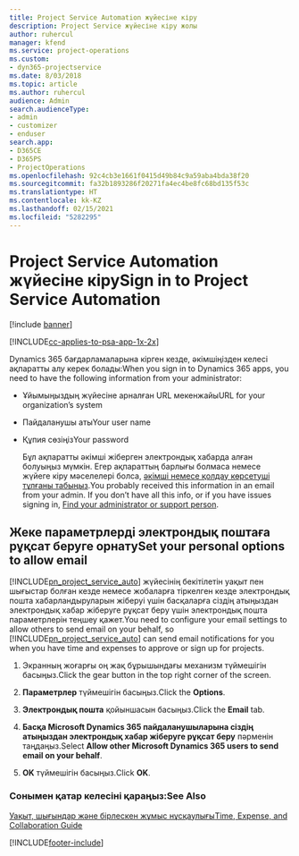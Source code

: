 ```yaml
---
title: Project Service Automation жүйесіне кіру
description: Project Service жүйесіне кіру жолы
author: ruhercul
manager: kfend
ms.service: project-operations
ms.custom:
- dyn365-projectservice
ms.date: 8/03/2018
ms.topic: article
ms.author: ruhercul
audience: Admin
search.audienceType:
- admin
- customizer
- enduser
search.app:
- D365CE
- D365PS
- ProjectOperations
ms.openlocfilehash: 92c4cb3e1661f0415d49b84c9a59aba4bda38f20
ms.sourcegitcommit: fa32b1893286f20271fa4ec4be8fc68bd135f53c
ms.translationtype: HT
ms.contentlocale: kk-KZ
ms.lasthandoff: 02/15/2021
ms.locfileid: "5282295"
---
```

# <a name="sign-in-to-project-service-automation"></a><span data-ttu-id="a9e59-103">Project Service Automation жүйесіне кіру</span><span class="sxs-lookup"><span data-stu-id="a9e59-103">Sign in to Project Service Automation</span></span>

[!include [banner](../includes/psa-now-project-operations.md)]

[!INCLUDE[cc-applies-to-psa-app-1x-2x](../includes/cc-applies-to-psa-app-1x-2x.md)]

<span data-ttu-id="a9e59-104">Dynamics 365 бағдарламаларына кірген кезде, әкімшіңізден келесі ақпаратты алу керек болады:</span><span class="sxs-lookup"><span data-stu-id="a9e59-104">When you sign in to Dynamics 365 apps, you need to have the following information from your administrator:</span></span>  
  
- <span data-ttu-id="a9e59-105">Ұйымыңыздың жүйесіне арналған URL мекенжайы</span><span class="sxs-lookup"><span data-stu-id="a9e59-105">URL for your organization’s system</span></span>  
  
- <span data-ttu-id="a9e59-106">Пайдаланушы аты</span><span class="sxs-lookup"><span data-stu-id="a9e59-106">Your user name</span></span>  
  
- <span data-ttu-id="a9e59-107">Құпия сөзіңіз</span><span class="sxs-lookup"><span data-stu-id="a9e59-107">Your password</span></span>  
  
  <span data-ttu-id="a9e59-108">Бұл ақпаратты әкімші жіберген электрондық хабарда алған болуыңыз мүмкін. Егер ақпараттың барлығы болмаса немесе жүйеге кіру мәселелері болса, [әкімші немесе қолдау көрсетуші тұлғаны табыңыз](https://docs.microsoft.com/dynamics365/customerengagement/on-premises/basics/find-administrator-support).</span><span class="sxs-lookup"><span data-stu-id="a9e59-108">You probably received this information in an email from your admin. If you don’t have all this info, or if you have issues signing in, [Find your administrator or support person](https://docs.microsoft.com/dynamics365/customerengagement/on-premises/basics/find-administrator-support).</span></span>  
  
## <a name="set-your-personal-options-to-allow-email"></a><span data-ttu-id="a9e59-109">Жеке параметрлерді электрондық поштаға рұқсат беруге орнату</span><span class="sxs-lookup"><span data-stu-id="a9e59-109">Set your personal options to allow email</span></span>  
 <span data-ttu-id="a9e59-110">[!INCLUDE[pn_project_service_auto](../includes/pn-project-service-auto.md)] жүйесінің бекітілетін уақыт пен шығыстар болған кезде немесе жобаларға тіркелген кезде электрондық пошта хабарландыруларын жіберуі үшін басқаларға сіздің атыңыздан электрондық хабар жіберуге рұқсат беру үшін электрондық пошта параметрлерін теңшеу қажет.</span><span class="sxs-lookup"><span data-stu-id="a9e59-110">You need to configure your email settings to allow others to send email on your behalf, so [!INCLUDE[pn_project_service_auto](../includes/pn-project-service-auto.md)] can send email notifications for you when you have time and expenses to approve or sign up for projects.</span></span>  
  
1.  <span data-ttu-id="a9e59-111">Экранның жоғарғы оң жақ бұрышындағы механизм түймешігін басыңыз.</span><span class="sxs-lookup"><span data-stu-id="a9e59-111">Click the gear button in the top right corner of the screen.</span></span>  
  
2.  <span data-ttu-id="a9e59-112">**Параметрлер** түймешігін басыңыз.</span><span class="sxs-lookup"><span data-stu-id="a9e59-112">Click the **Options**.</span></span>  
  
3.  <span data-ttu-id="a9e59-113">**Электрондық пошта** қойыншасын басыңыз.</span><span class="sxs-lookup"><span data-stu-id="a9e59-113">Click the **Email** tab.</span></span>  
  
4.  <span data-ttu-id="a9e59-114">**Басқа Microsoft Dynamics 365 пайдаланушыларына сіздің атыңыздан электрондық хабар жіберуге рұқсат беру** пәрменін таңдаңыз.</span><span class="sxs-lookup"><span data-stu-id="a9e59-114">Select **Allow other Microsoft Dynamics 365 users to send email on your behalf**.</span></span>  
  
5.  <span data-ttu-id="a9e59-115">**OK** түймешігін басыңыз.</span><span class="sxs-lookup"><span data-stu-id="a9e59-115">Click **OK**.</span></span>  
  
### <a name="see-also"></a><span data-ttu-id="a9e59-116">Сонымен қатар келесіні қараңыз:</span><span class="sxs-lookup"><span data-stu-id="a9e59-116">See Also</span></span>  
 [<span data-ttu-id="a9e59-117">Уақыт, шығындар және бірлескен жұмыс нұсқаулығы</span><span class="sxs-lookup"><span data-stu-id="a9e59-117">Time, Expense, and Collaboration Guide</span></span>](../psa/time-expense-collaboration-guide.md)


[!INCLUDE[footer-include](../includes/footer-banner.md)]